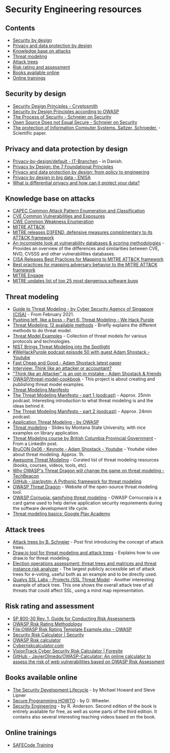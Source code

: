 # Security Engineering resources

## Contents
- [Security by design](#security-by-design)
- [Privacy and data protection by design](#privacy-and-data-protection-by-design)
- [Knowledge base on attacks](#knowledge-base-on-attacks)
- [Threat modeling](#threat-modeling)
- [Attack trees](#attack-trees)
- [Risk rating and assessment](#risk-rating-and-assessment)
- [Books available online](#books-available-online)
- [Online trainings](#online-trainings)


## Security by design

- [Security Design Principles - Cryptosmith](https://cryptosmith.com/2013/10/19/security-design-principles/)
- [Security by Design Principles according to OWASP](https://patchstack.com/articles/security-design-principles-owasp/)
- [The Process of Security - Schneier on Security](https://www.schneier.com/essays/archives/2000/04/the_process_of_secur.html)
- [Open Source Does not Equal Secure - Schneier on Security](https://www.schneier.com/blog/archives/2020/12/open-source-does-not-equal-secure.html)
- [The protection of Information Computer Systems. Saltzer, Schroeder.](https://www.cl.cam.ac.uk/teaching/1011/R01/75-protection.pdf) - Scientific paper.  

## Privacy and data protection by design

- [Privacy-by-design/default - IT-Branchen](https://itb.dk/persondataforordningen/privacy-by-design-default/) - in Danish.
- [Privacy by Design: the 7 Foundational Principles](https://www.ipc.on.ca/wp-content/uploads/Resources/7foundationalprinciples.pdf)
- [Privacy and data protection by design: from policy to engineering](https://www.enisa.europa.eu/publications/privacy-and-data-protection-by-design/at_download/fullReport)
- [Privacy by design in big data - ENISA](https://www.enisa.europa.eu/publications/big-data-protection)
- [What is differential privacy and how can it protect your data?](https://theconversation.com/explainer-what-is-differential-privacy-and-how-can-it-protect-your-data-90686)

## Knowledge base on attacks

- [CAPEC Common Attack Pattern Enumeration and Classification](https://capec.mitre.org/index.html)
- [CVE Common Vulnerabilities and Exposures](https://cve.mitre.org/index.html)
- [CWE Common Weakness Enumeration](https://cwe.mitre.org/index.html)
- [MITRE ATT&CK](https://attack.mitre.org/)
- [MITRE releases D3FEND, defensive measures complimentary to its ATT&CK framework](https://therecord.media/mitre-releases-d3fend-defensive-measures-complimentary-to-its-attck-framework/)
- [An incomplete look at vulnerability databases & scoring methodologies](https://medium.com/@chris.hughes_11070/an-incomplete-look-at-vulnerability-databases-scoring-methodologies-7be7155661e8) - Provides an overview of the differences and similarities between CVE, NVD, CVSSS and other vulnerabilities databases.
- [CISA Releases Best Practices for Mapping to MITRE ATT&CK framework](https://www.cisa.gov/uscert/ncas/current-activity/2021/06/02/cisa-releases-best-practices-mapping-mitre-attckr)
- [Best practices for mapping adversary behavior to the MITRE ATT&CK framework](https://www.cisa.gov/uscert/sites/default/files/publications/Best%20Practices%20for%20MITRE%20ATTCK%20Mapping.pdf)
- [MITRE Engage](https://engage.mitre.org/)
- [MITRE updates list of top 25 most dangerous software bugs](https://www.bleepingcomputer.com/news/security/mitre-updates-list-of-top-25-most-dangerous-software-bugs/)

## Threat modeling

- [Guide to Threat Modeling - by Cyber Security Agency of Singapore (CISA)](https://www.csa.gov.sg/-/media/csa/documents/legislation_supplementary_references/guide-to-cyber-threat-modelling.pdf) - From February 2021.
- [Pushing left, like a boss - Part 6: Threat Modeling - We Hack Purple](https://wehackpurple.com/pushing-left-like-a-boss-part-6-threat-modelling/)
- [Threat Modeling: 12 available methods](https://insights.sei.cmu.edu/blog/threat-modeling-12-available-methods/) - Briefly explains the different methods to do threat model.
- [Threat Model Examples](https://github.com/TalEliyahu/Threat_Model_Examples) - Collection of threat models for various protocols and technologies.
- [NIST Brings Threat Modeling into the Spotlight](https://thecyberpost.com/news/security/threat-intelligence/nist-brings-threat-modeling-into-the-spotlight/)
- [#WeHackPurple podcast episode 50 with guest Adam Shostack - Youtube](https://www.youtube.com/watch?v=I9F9nzpjS5U)
- [Fast Cheap and Good - Adam Shostack latest paper](https://shostack.org/files/papers/Fast-Cheap-and-Good.pdf)
- [Interview: Think like an attacker or accountant?](https://appsecpodcast.securityjourney.com/1730684/8122724-interview-think-like-an-attacker-or-accountant-s01e16-application-security-podcast)
- ["Think like an Attacker" is an opt-in mistake - Adam Shostack & friends](https://adam.shostack.org/blog/2016/04/think-like-an-attacker-is-an-opt-in-mistake/)
- [OWASP/threat-model-cookbook](https://github.com/OWASP/threat-model-cookbook) - This project is about creating and publishing threat model examples.
- [Threat Modeling Manifesto](https://www.threatmodelingmanifesto.org/)
- [The Threat Modeling Manifesto - part 1 (podcast)](https://appsecpodcast.securityjourney.com/1730684/8122585-the-threat-modeling-manifesto-part-1) - Approx. 25min podcast. Interesting introduction to what threat modeling is and the ideas behind it.
- [The Threat Modeling Manifesto - part 2 (podcast)](https://appsecpodcast.securityjourney.com/1730684/8122584-the-threat-modeling-manifesto-part-2) - Approx. 24min podcast.
- [Application Threat Modeling - by OWASP](https://owasp.org/www-community/Threat_Modeling)
- [Threat modeling](https://www.cs.montana.edu/courses/csci476/topics/threat_modeling.pdf) - Slides by Montana State University, with nice examples on library application.
- [Threat Modeling course by British Columbia Provincial Government](https://www.linkedin.com/posts/julienprovenzano_threat-modelling-information-security-branch-activity-6955326649148076032-zY_O?utm_source=share&utm_medium=member_desktop) - From a LinkedIn post.
- [BruCON 0x06 - Keynote - Adam Shostack - Youtube](https://www.youtube.com/watch?v=-2zvfevLnp4) - Youtube video about threat modeling. Approx. 1h.
- [Awesome Threat Modeling](https://github.com/hysnsec/awesome-threat-modelling) - Curated list of threat modeling resources (books, courses, videos, tools, etc).
- [Why OWASP's Threat Dragon will change the game on threat modeling - TechBeacon](https://techbeacon.com/security/why-owasps-threat-dragon-will-change-game-threat-modeling)
- [GitHub - izar/pytm: A Pythonic framework for threat modeling](https://github.com/izar/pytm)
- [OWASP Threat Dragon](https://www.threatdragon.com) - Website of the open-source threat modeling tool.
- [OWASP Cornupia: gamifying threat modeling](https://owasp.org/www-project-cornucopia/) - OWASP Cornucopia is a card game used to help derive application security requirements during the software development life cycle.
- [Threat modeling basics: Google Play Academy](https://playacademy.exceedlms.com/student/path/63550/activity/220969)

## Attack trees

- [Attack trees by B. Schneier](https://www.schneier.com/academic/archives/1999/12/attack_trees.html) - Post first introducing the concept of attack trees.
- [Draw.io tool for threat modeling and attack trees](https://michenriksen.com/blog/drawio-for-threat-modeling/) - Explains how to use draw.io for threat modeling.
- [Election operations assessment: threat trees and matrices and threat instance risk analyzer](https://www.eac.gov/sites/default/files/eac_assets/1/28/Election_Operations_Assessment_Threat_Trees_and_Matrices_and_Threat_Instance_Risk_Analyzer_(TIRA).pdf) - The largest publicly accessible set of attack trees for e-voting, useful both as an example and to be directly used.
- [Qualys SSL Labs - Projects /SSL Threat Model](https://www.ssllabs.com/projects/ssl-threat-model/) - Another interesting example of attack tree. This one shows the overall attack tree of all threats that could affect SSL, using a mind map representation.

## Risk rating and assessment

- [SP 800-30 Rev. 1, Guide for Conducting Risk Assessments](https://csrc.nist.gov/publications/detail/sp/800-30/rev-1/final)
- [OWASP Risk Rating Methodology](https://owasp.org/www-community/OWASP_Risk_Rating_Methodology)
- [File:OWASP Risk Rating Template Example.xlsx - OWASP](https://wiki.owasp.org/index.php/File:OWASP_Risk_Rating_Template_Example.xlsx)
- [Security Risk Calculator | Security](https://security.drupal.org/riskcalc)
- [OWASP Risk calculator](https://www.security-net.biz/files/owaspriskcalc.html)
- [Cyberriskcalculator.com](https://www.cyberriskcalculator.com/)
- [VisionTrack Cyber Security Risk Calculator | Foresite](https://foresite.com/visiontrack-cyber-risk-calculator/)
- [GitHub - JavierOlmedo/OWASP-Calculator: An online calculator to assess the risk of web vulnerabilities based on OWASP Risk Assessment](https://github.com/JavierOlmedo/OWASP-Calculator)


## Books available online

- [The Security Development Lifecycle](https://bit.ly/35dKSIj) - by Michael Howard and Steve Lipner
- [Secure Programming HOWTO](https://dwheeler.com/secure-programs/Secure-Programs-HOWTO.pdf) - by D. Wheeler.
- [Security Engineering](https://www.cl.cam.ac.uk/~rja14/book.html) - by R. Anderson. Second edition of the book is entirely available for free, as well as some parts of the third edition. It contains also several interesting teaching videos based on the book.


## Online trainings

- [SAFECode Training](https://safecode.org/training/)
